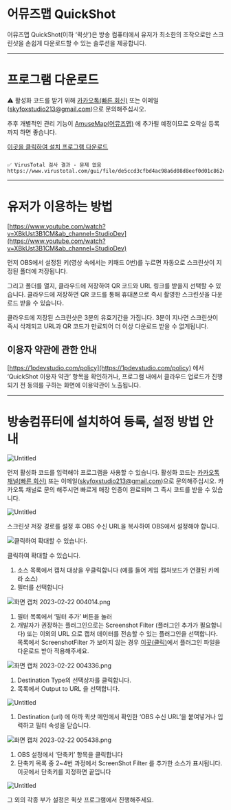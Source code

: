 # 어뮤즈맵 QuickShot

어뮤즈맵 QuickShot(이하 ‘퀵샷’)은 방송 컴퓨터에서 유저가 최소한의 조작으로만
스크린샷을 손쉽게 다운로드할 수 있는 솔루션을 제공합니다.

---

# 프로그램 다운로드

⚠️ 활성화 코드를 받기 위해 [카카오톡(빠른 회신)](https://pf.kakao.com/_sUDxjxj) 또는 이메일([skyfoxstudio213@gmail.com](mailto:skyfoxstudio213@gmail.com))으로 문의해주십시오.

추후 개별적인 관리 기능이 [AmuseMap(어뮤즈맵)](https://www.notion.so/QuickShot-075bd55b42874f9eaad3af1d5696d8d4) 에 추가될 예정이므로 오락실 등록까지 하면 좋습니다.


[이곳을 클릭하여 설치 프로그램 다운로드](https://github.com/OFox213/QuickShot/releases/download/Release/SetupQuickshot1000.msi)

###
    ✅ VirusTotal 검사 결과 - 문제 없음
    https://www.virustotal.com/gui/file/de5ccd3cfbd4ac98a6d08d8eef0d01c862c6449d6dc7c99d9f99962dfaed0938/detection


---

# 유저가 이용하는 방법

[https://www.youtube.com/watch?v=XBkUst3B1CM&ab_channel=StudioDev](https://www.youtube.com/watch?v=XBkUst3B1CM&ab_channel=StudioDev)

먼저 OBS에서 설정된 키(영상 속에서는 키패드 0번)를 누르면 자동으로
스크린샷이 지정된 폴더에 저장됩니다.

그리고 폴더를 열지, 클라우드에 저장하여 QR 코드와 URL 링크를 받을지 선택할 수 있습니다.
클라우드에 저장하면 QR 코드를 통해 휴대폰으로 즉시 촬영한 스크린샷을 다운로드 받을 수 있습니다.

클라우드에 저장된 스크린샷은 3분의 유효기간을 가집니다.
3분이 지나면 스크린샷이 즉시 삭제되고 URL과 QR 코드가 만료되어 더 이상 다운로드 받을 수 없게됩니다.

## 이용자 약관에 관한 안내

[https://1pdevstudio.com/policy](https://1pdevstudio.com/policy) 에서 ‘QuickShot 이용자 약관’ 항목을 확인하거나,
프로그램 내에서 클라우드 업로드가 진행되기 전 동의를 구하는 화면에 이용약관이 노출됩니다.

---

# 방송컴퓨터에 설치하여 등록, 설정 방법 안내

![Untitled](https://github.com/OFox213/QuickShot/blob/main/img/Untitled.png)

먼저 활성화 코드를 입력해야 프로그램을 사용할 수 있습니다.
활성화 코드는  [카카오톡 채널(빠른 회신)](https://pf.kakao.com/_sUDxjxj) 또는 이메일([skyfoxstudio213@gmail.com](mailto:skyfoxstudio213@gmail.com))으로 문의해주십시오.
카카오톡 채널로 문의 해주시면 빠르게 매장 인증이 완료되며 그 즉시 코드를 받을 수 있습니다.

![Untitled](https://github.com/OFox213/QuickShot/blob/main/img/Untitled%201.png)

스크린샷 저장 경로를 설정 후 OBS 수신 URL을 복사하여 OBS에서 설정해야 합니다.

![클릭하여 확대할 수 있습니다.](https://github.com/OFox213/QuickShot/blob/main/img/Untitled%202.png)

클릭하여 확대할 수 있습니다.

1. 소스 목록에서 캡처 대상을 우클릭합니다 (예를 들어 게임 캡처보드가 연결된 카메라 소스)
2. 필터를 선택합니다

![화면 캡처 2023-02-22 004014.png](https://github.com/OFox213/QuickShot/blob/main/img/%25ED%2599%2594%25EB%25A9%25B4_%25EC%25BA%25A1%25EC%25B2%2598_2023-02-22_004014.png?raw=true)

1. 필터 목록에서 ‘필터 추가’ 버튼을 눌러 
2. 개발자가 권장하는 플러그인으로는 Screenshot Filter (플러그인 추가가 필요합니다) 또는 이외의 URL 으로 캡처 데이터를 전송할 수 있는 플러그인을 선택합니다.
목록에서 ScreenshotFilter 가 보이지 않는 경우 [이곳(클릭)](https://github.com/synap5e/obs-screenshot-plugin/releases/tag/1.5.2)에서 플러그인 파일을 다운로드 받아 적용해주세요.

    
![화면 캡처 2023-02-22 004336.png](https://github.com/OFox213/QuickShot/blob/main/img/%25ED%2599%2594%25EB%25A9%25B4_%25EC%25BA%25A1%25EC%25B2%2598_2023-02-22_004336.png)
    
1. Destination Type의 선택상자를 클릭합니다.
2. 목록에서 Output to URL 을 선택합니다.
    
![Untitled](https://github.com/OFox213/QuickShot/blob/main/img/Untitled%203.png)
    
1. Destination (url) 에 아까 퀵샷 메인에서 확인한 ‘OBS 수신 URL’을 붙여넣거나 입력하고 필터 속성을 닫습니다.
    
![화면 캡처 2023-02-22 005438.png](https://github.com/OFox213/QuickShot/blob/main/img/%25ED%2599%2594%25EB%25A9%25B4_%25EC%25BA%25A1%25EC%25B2%2598_2023-02-22_005438.png)
    
1. OBS 설정에서 ‘단축키’ 항목을 클릭합니다
2. 단축키 목록 중 2~4번 과정에서 ScreenShot Filter 를 추가한 소스가 표시됩니다. 이곳에서 단축키를 지정하면 끝입니다
    

![Untitled](https://github.com/OFox213/QuickShot/blob/main/img/Untitled%204.png)

그 외의 각종 부가 설정은 퀵샷 프로그램에서 진행해주세요.
